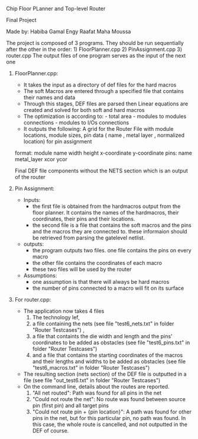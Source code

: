 Chip Floor PLanner and Top-level Router

Final Project

Made by: Habiba Gamal
Engy Raafat
Maha Moussa

The project is composed of 3 programs. They should be run sequentially after the other in the order: 
    1) FloorPlanner.cpp
    2) PinAssignment.cpp
    3) router.cpp
The output files of one program serves as the input of the next one

1) FloorPlanner.cpp:
    -  It takes the input as a directory of def files for the hard macros
    -  The soft Macros are entered through a specified file that contains their names and data
    -  Through this stages, DEF files are parsed then Linear equations are created and solved for both soft and hard macros 
    -  The optimization is according to:
            - total area 
            - modules to modules connections
            - modules to I/Os connections
    - It outputs the following:
    A grid for the Router
    File with module locations, module sizes, pin data ( name , metal layer , normalized location) for pin assignment

    format:
    module name         width       height      x-coordinate    y-coordinate
    pins:
    name        metal_layer     xcor        ycor

    Final DEF file components without the NETS section which is an output of the router 

2) Pin Assignment:
    - Inputs:
        +  the first file is obtained from the hardmacros output from the floor planner. It contains the names of the hardmacros, their coordinates, their pins and their locations.
        + the second file is a file that contains the soft macros and the pins and the macros they are connected to. these informaion should be retrieved from parsing the gatelevel netlist.
    - outputs:
        + the program outputs two files. one file contains the pins on every macro
        + the other file contains the coordinates of each macro 
        + these two files will be used by the router
    - Assumptions:
        + one assumption is that there will always be hard macros
        + the number of pins connected to a macro will fit on its surface

3) For router.cpp: 
    - The application now takes 4 files
        1) The technology lef, 
        2) a file containing the nets (see file "test6_nets.txt" in folder "Router Testcases") , 
        3) a file that containts the die width and length and the pins' coordinates to be added as obstacles (see file "test6_pins.txt" in folder "Router Testcases")  
        4) and a file that contains the starting coordinates of the macros and their lengths and widths to be added as obstacles (see file "test6_macros.txt" in folder "Router Testcases") 
    - The resulting section (nets section) of the DEF file is outputted in a file (see file "out_test6.txt" in folder "Router Testcases") 
    - On the command line, details about the routes are reported. 
        1) "All net routed": Path was found for all pins in the net
        2) "Could not route the net": No route was found between source pin (first pin) and all target pins
        3) "Could not route pin + {pin location}": A path was found for other pins in the net, but for this particular pin, no path was found. In this case, the whole route is cancelled, and not outputted in the DEF of course. 

